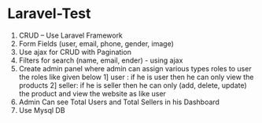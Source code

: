 # Laravel-Test

1) CRUD – Use Laravel Framework
2) Form Fields (user, email, phone, gender, image)
3) Use ajax for CRUD with Pagination
4) Filters for search (name, email, ender) - using ajax
5) Create admin panel where admin can assign various types roles to user the roles like given below
 1] user : if he is user then he can only view the products
 2] seller: if he is seller then he can only (add, delete, update) the product and view the website as like user
6) Admin Can see Total Users and Total Sellers in his Dashboard
7) Use Mysql DB
